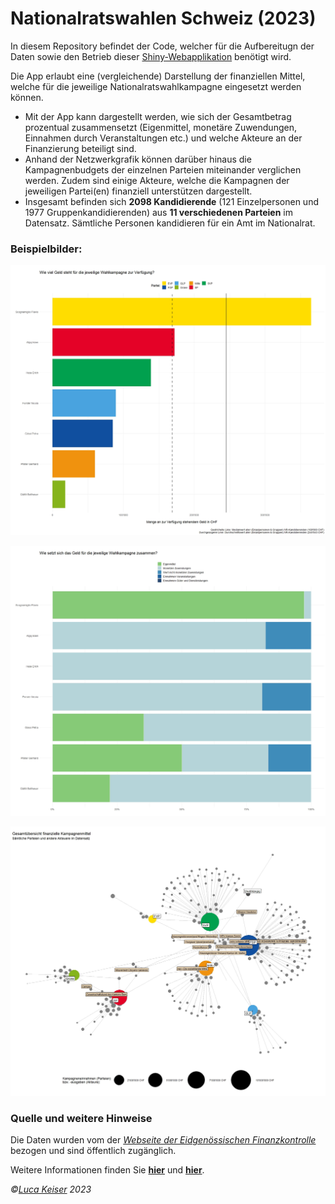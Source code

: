 # Nationalratswahlen Schweiz (2023)

In diesem Repository befindet der Code, welcher für die Aufbereitugn der Daten sowie den Betrieb dieser [Shiny-Webapplikation](https://lucakeiser.shinyapps.io/Swiss_Elections_2023/) benötigt wird.

Die App erlaubt eine (vergleichende) Darstellung der finanziellen Mittel, welche für die jeweilige Nationalratswahlkampagne eingesetzt werden können.

- Mit der App kann dargestellt werden, wie sich der Gesamtbetrag prozentual zusammensetzt (Eigenmittel, monetäre Zuwendungen, Einnahmen durch Veranstaltungen etc.) und welche Akteure an der Finanzierung beteiligt sind.
- Anhand der Netzwerkgrafik können darüber hinaus die Kampagnenbudgets der einzelnen Parteien miteinander verglichen werden. Zudem sind einige Akteure, welche die Kampagnen der jeweiligen Partei(en) finanziell unterstützen dargestellt.
- Insgesamt befinden sich **2098 Kandidierende** (121 Einzelpersonen und 1977 Gruppenkandidierenden) aus **11 verschiedenen Parteien** im Datensatz. Sämtliche Personen kandidieren für ein Amt im Nationalrat.



### Beispielbilder:

![alt text](https://github.com/LucaKeiser/Swiss_Elections_2023/blob/master/Example_Pictures/absolut_plot_example.jpeg?raw=true)

![alt text](https://github.com/LucaKeiser/Swiss_Elections_2023/blob/master/Example_Pictures/percent_plot_example.jpeg?raw=true)

![alt text](https://github.com/LucaKeiser/Swiss_Elections_2023/blob/master/Example_Pictures/network_plot_example.jpeg?raw=true)


### Quelle und weitere Hinweise

Die Daten wurden vom der [*Webseite der Eidgenössischen Finanzkontrolle*](https://politikfinanzierung.efk.admin.ch/app/de/campaign-financings) bezogen und sind öffentlich zugänglich.

Weitere Informationen finden Sie [**hier**](https://www.linkedin.com/posts/luca-keiser-806329285_kampagnenfinanzierung-nationalratswahlen-activity-7114897040437846017-bY9L?utm_source=share&utm_medium=member_desktop) und [**hier**](https://www.linkedin.com/posts/luca-keiser-806329285_update-shiny-app-kampagnenfinanzierung-activity-7115663181162668033-s6C1?utm_source=share&utm_medium=member_desktop). 

*©[Luca Keiser](https://www.linkedin.com/in/luca-keiser-806329285/) 2023*
